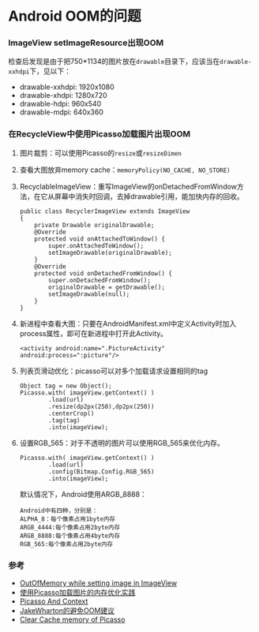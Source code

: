 # Android OOM的问题

### ImageView setImageResource出现OOM
检查后发现是由于把750*1134的图片放在`drawable`目录下，应该当在`drawable-xxhdpi`下，见以下：

* drawable-xxhdpi: 1920x1080
* drawable-xhdpi: 1280x720
* drawable-hdpi: 960x540
* drawable-mdpi: 640x360

### 在RecycleView中使用Picasso加载图片出现OOM
1. 图片裁剪：可以使用Picasso的`resize`或`resizeDimen`
2. 查看大图放弃memory cache：`memoryPolicy(NO_CACHE, NO_STORE)`
3. RecyclableImageView：重写ImageView的onDetachedFromWindow方法，在它从屏幕中消失时回调，去掉drawable引用，能加快内存的回收。
	
	```
	public class RecyclerImageView extends ImageView
	{ 
		private Drawable originalDrawable;
	    @Override
	    protected void onAttachedToWindow() {
	        super.onAttachedToWindow();
	        setImageDrawable(originalDrawable);
	    }
	    @Override    
	    protected void onDetachedFromWindow() {
	        super.onDetachedFromWindow();
	        originalDrawable = getDrawable();
	        setImageDrawable(null);   
	    }
	}
	```
4. 新进程中查看大图：只要在AndroidManifest.xml中定义Activity时加入process属性，即可在新进程中打开此Activity。

	```
	<activity android:name=".PictureActivity" android:process=":picture"/>
	```
5. 列表页滑动优化：picasso可以对多个加载请求设置相同的tag

	```
	Object tag = new Object();
	Picasso.with( imageView.getContext() )
			.load(url)
			.resize(dp2px(250),dp2px(250))
			.centerCrop()
			.tag(tag)
			.into(imageView);
	```
6. 设置RGB_565：对于不透明的图片可以使用RGB_565来优化内存。

	```
	Picasso.with( imageView.getContext() )
			.load(url)
			.config(Bitmap.Config.RGB_565)
			.into(imageView);
	```
	默认情况下，Android使用ARGB_8888：
	
	```
	Android中有四种，分别是：
	ALPHA_8：每个像素占用1byte内存
	ARGB_4444:每个像素占用2byte内存
	ARGB_8888:每个像素占用4byte内存
	RGB_565:每个像素占用2byte内存
	```

### 参考
* [OutOfMemory while setting image in ImageView](https://stackoverflow.com/questions/33279223/outofmemory-while-setting-image-in-imageview)
* [使用Picasso加载图片的内存优化实践](http://www.jianshu.com/p/6b746c904a49)
* [Picasso And Context](https://stackoverflow.com/questions/23928019/picasso-and-context)
* [JakeWharton的避免OOM建议](https://github.com/square/picasso/issues/1104)
* [Clear Cache memory of Picasso](https://link.jianshu.com/?t=http://stackoverflow.com/questions/27502659/clear-cache-memory-of-picasso)